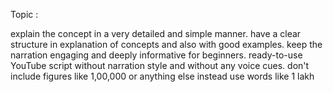 Topic : 

explain the concept in a very detailed and simple manner. have a clear structure in explanation of concepts and also with good examples. keep the narration engaging and deeply informative for beginners.
ready-to-use YouTube script without narration style and without any voice cues. 
don't include figures like 1,00,000 or anything else instead use words like 1 lakh
